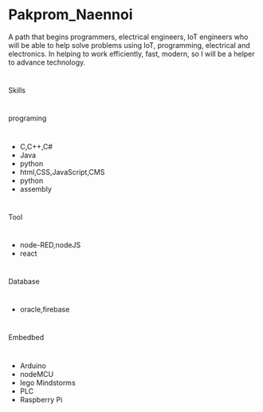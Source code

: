 # Pakprom_Naennoi
  A path that begins programmers, electrical engineers, IoT engineers who will be able to help solve problems using IoT, programming, electrical and electronics. In helping to work efficiently, fast, modern, so I will be a helper to advance technology.
#
Skills
#
programing
#
- C,C++,C#
- Java
- python
- html,CSS,JavaScript,CMS
- python
- assembly
#
Tool
#
- node-RED,nodeJS
- react
#
Database
#
- oracle,firebase
#
Embedbed
#
- Arduino 
- nodeMCU 
- lego Mindstorms 
- PLC 
- Raspberry Pi
#
